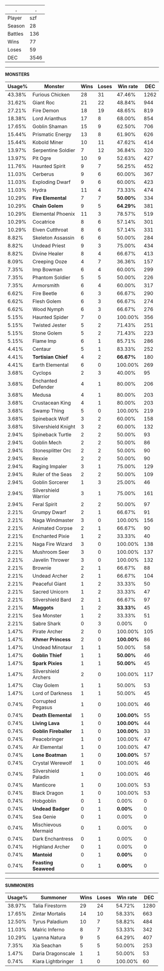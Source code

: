 .|.
|-|-
Player|szf
Season|28
Battles|136
Wins|77
Loses|59
DEC|3546

---
**MONSTERS**

Usage%|Monster|Wins|Loses|Win rate|DEC|
-|-|-|-|-|-|
43.38%|Furious Chicken|28|31|47.46%|1262|
31.62%|Giant Roc|21|22|48.84%|944|
27.21%|Fire Demon|18|19|48.65%|819|
18.38%|Lord Arianthus|17|8|68.00%|854|
17.65%|Goblin Shaman|15|9|62.50%|706|
15.44%|Prismatic Energy|13|8|61.90%|626|
15.44%|Kobold Miner|10|11|47.62%|414|
13.97%|Serpentine Soldier|7|12|36.84%|320|
13.97%|Pit Ogre|10|9|52.63%|427|
11.76%|Haunted Spirit|9|7|56.25%|452|
11.03%|Cerberus|9|6|60.00%|367|
11.03%|Exploding Dwarf|9|6|60.00%|423|
11.03%|Hydra|11|4|73.33%|474|
10.29%|**Fire Elemental**|7|7|**50.00%**|334|
10.29%|**Chain Golem**|9|5|**64.29%**|381|
10.29%|Elemental Phoenix|11|3|78.57%|519|
10.29%|Cocatrice|8|6|57.14%|301|
10.29%|Elven Cutthroat|8|6|57.14%|331|
8.82%|Skeleton Assassin|6|6|50.00%|284|
8.82%|Undead Priest|9|3|75.00%|434|
8.82%|Divine Healer|8|4|66.67%|413|
8.09%|Creeping Ooze|4|7|36.36%|157|
7.35%|Imp Bowman|6|4|60.00%|299|
7.35%|Phantom Soldier|5|5|50.00%|226|
7.35%|Armorsmith|6|4|60.00%|317|
6.62%|Fire Beetle|6|3|66.67%|290|
6.62%|Flesh Golem|6|3|66.67%|274|
6.62%|Wood Nymph|6|3|66.67%|276|
5.15%|Haunted Spider|7|0|100.00%|356|
5.15%|Twisted Jester|5|2|71.43%|251|
5.15%|Stone Golem|5|2|71.43%|223|
5.15%|Flame Imp|6|1|85.71%|286|
4.41%|Centaur|5|1|83.33%|252|
4.41%|**Tortisian Chief**|4|2|**66.67%**|180|
4.41%|Earth Elemental|6|0|100.00%|269|
3.68%|Cyclops|2|3|40.00%|95|
3.68%|Enchanted Defender|4|1|80.00%|206|
3.68%|Medusa|4|1|80.00%|203|
3.68%|Crustacean King|4|1|80.00%|203|
3.68%|Swamp Thing|5|0|100.00%|219|
3.68%|Spineback Wolf|3|2|60.00%|158|
3.68%|Silvershield Knight|3|2|60.00%|132|
2.94%|Spineback Turtle|2|2|50.00%|93|
2.94%|Goblin Mech|2|2|50.00%|86|
2.94%|Stonesplitter Orc|2|2|50.00%|90|
2.94%|Rexxie|2|2|50.00%|90|
2.94%|Raging Impaler|3|1|75.00%|129|
2.94%|Ruler of the Seas|2|2|50.00%|109|
2.94%|Goblin Sorcerer|1|3|25.00%|46|
2.94%|Silvershield Warrior|3|1|75.00%|161|
2.94%|Feral Spirit|2|2|50.00%|97|
2.21%|Grumpy Dwarf|2|1|66.67%|91|
2.21%|Naga Windmaster|3|0|100.00%|156|
2.21%|Animated Corpse|2|1|66.67%|90|
2.21%|Enchanted Pixie|1|2|33.33%|40|
2.21%|Naga Fire Wizard|3|0|100.00%|138|
2.21%|Mushroom Seer|3|0|100.00%|137|
2.21%|Javelin Thrower|3|0|100.00%|132|
2.21%|Brownie|2|1|66.67%|88|
2.21%|Undead Archer|2|1|66.67%|104|
2.21%|Peaceful Giant|1|2|33.33%|50|
2.21%|Sacred Unicorn|1|2|33.33%|47|
2.21%|Silvershield Bard|2|1|66.67%|97|
2.21%|**Maggots**|1|2|**33.33%**|45|
2.21%|Sea Monster|1|2|33.33%|51|
2.21%|Sabre Shark|0|3|0.00%|0|
1.47%|Pirate Archer|2|0|100.00%|105|
1.47%|**Khmer Princess**|2|0|**100.00%**|86|
1.47%|Undead Minotaur|1|1|50.00%|58|
1.47%|**Goblin Thief**|1|1|**50.00%**|46|
1.47%|**Spark Pixies**|1|1|**50.00%**|45|
1.47%|Silvershield Archers|2|0|100.00%|117|
1.47%|Clay Golem|1|1|50.00%|53|
1.47%|Lord of Darkness|1|1|50.00%|45|
0.74%|Corrupted Pegasus|1|0|100.00%|46|
0.74%|**Death Elemental**|1|0|**100.00%**|55|
0.74%|**Living Lava**|1|0|**100.00%**|44|
0.74%|**Goblin Fireballer**|1|0|**100.00%**|33|
0.74%|Peacebringer|1|0|100.00%|47|
0.74%|Air Elemental|1|0|100.00%|47|
0.74%|**Lone Boatman**|1|0|**100.00%**|57|
0.74%|Crystal Werewolf|1|0|100.00%|46|
0.74%|Silvershield Paladin|1|0|100.00%|46|
0.74%|Manticore|1|0|100.00%|53|
0.74%|Black Dragon|1|0|100.00%|53|
0.74%|Hobgoblin|0|1|0.00%|0|
0.74%|**Undead Badger**|0|1|**0.00%**|0|
0.74%|Sea Genie|0|1|0.00%|0|
0.74%|Mischievous Mermaid|0|1|0.00%|0|
0.74%|Dark Enchantress|0|1|0.00%|0|
0.74%|Highland Archer|0|1|0.00%|0|
0.74%|**Mantoid**|0|1|**0.00%**|0|
0.74%|**Feasting Seaweed**|0|1|**0.00%**|0|

---
**SUMMONERS**

Usage%|Summoner|Wins|Loses|Win rate|DEC|
-|-|-|-|-|-|
38.97%|Talia Firestorm|29|24|54.72%|1280|
17.65%|Zintar Mortalis|14|10|58.33%|663|
12.50%|Tyrus Paladium|10|7|58.82%|484|
11.03%|Malric Inferno|8|7|53.33%|342|
10.29%|Lyanna Natura|9|5|64.29%|407|
7.35%|Xia Seachan|5|5|50.00%|253|
1.47%|Daria Dragonscale|1|1|50.00%|53|
0.74%|Kiara Lightbringer|1|0|100.00%|60|
